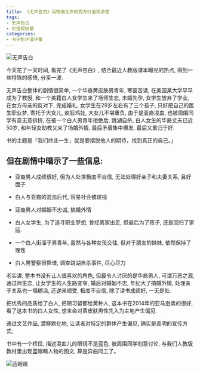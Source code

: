```yaml
---
title: 《无声告白》润物细无声的西方价值观渗透
tags: 
- 无声告白
- 价值观较量
categories:
- 书评影评漫评集
---
```


![无声告白](https://cdn.fangyuanxiaozhan.com/assets/16538333672048Q2840N8.jpeg)


今天花了一天时间, 看完了《无声告白》, 结合最近人教版课本曝光的热点, 得到一些特殊的感悟, 分享一波.


无声告白整体的剧情很简单, 一个华裔黄皮肤男青年, 寒窗苦读, 在美国某大学早早成为了教授, 和一个美籍白人女学生来了场师生恋, 未婚先孕, 女学生放弃了学业, 在女方母亲的反对下, 完成婚礼, 女学生在29岁左右有了三个孩子, 只好把自己的医生职业梦, 寄托于大女儿, 疯狂鸡娃, 大女儿不堪重负, 由于是亚裔混血, 也被周围同学有意无意排挤, 在被一个白人男青年拒绝后, 跳湖自杀, 白人女生的华裔丈夫已近50岁, 和年轻女助教又来了场婚外情, 最后矛盾集中爆发, 最后又重归于好.


书的主题是「我们终此一生，就是要摆脱他人的期待，找到真正的自己。」

## 但在剧情中暗示了一些信息: 


- 亚裔男人成绩很好, 但为人处世极度不自信, 无法处理好亲子和夫妻关系, 且好面子

- 白人与亚裔的混血后代, 容易社会被歧视

- 亚裔男人对婚姻不忠诚, 搞婚外情

- 白人女学生, 为了追寻职业梦想, 曾经离家出走, 但最后为了孩子, 还是回归了家庭.

- 一个白人街溜子男青年, 虽然与各种女孩交往, 但对于朋友的妹妹, 依然保持了理性

- 白人男警察很靠谱, 调查跳湖自杀事件, 尽心尽力


老实讲, 整本书没有让人很喜欢的角色, 但最令人讨厌的是华裔男人, 可谓万恶之源, 通过师生恋, 让女学生的人生路变窄, 婚后对婚姻不忠, 年纪大了搞婚外情, 处理亲子关系也一塌糊涂, 还逆来顺受, 极度不自信, 除了读书成绩好, 一无是处.

把优秀的品质给了白人, 把陋习留都给黄种人, 这本书在2014年的亚马逊卖的很好, 看了这本书的白人女性, 想来会对黄皮肤男性先入为主地产生偏见.

通过文艺作品, 潜移默化地, 让读者对特定的群体产生偏见, 确实是高明的宣传方式; 

书中有一个桥段, 描述混血儿的眼镜不是蓝色, 被周围同学刻意讨论, 与我们人教版教材里出现蓝眼睛人物的图文, 算是异曲同工了。

![蓝眼睛](https://cdn.fangyuanxiaozhan.com/assets/1653835432301jWTJpECF.png)

